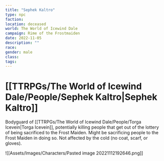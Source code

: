 ```yaml
---
title: "Sephek Kaltro"
type: npc
faction: 
location: deceased
world: The World of Icewind Dale
campaign: Rime of the Frostmaiden
date: 2022-11-05
description: ""
race: 
gender: male
class: 
tags: 
---
```

# [[TTRPGs/The World of Icewind Dale/People/Sephek Kaltro|Sephek Kaltro]]
Bodyguard of [[TTRPGs/The World of Icewind Dale/People/Torga Icevein|Torga Icevein]], potentially killing people that get out of the lottery of being sacrificed to the Frost Maiden. Might be sacrificing people to the Frost Maiden in doing so. Not affected by the cold (no coat, scarf, or gloves).

![[Assets/Images/Characters/Pasted image 20221112192646.png]]
